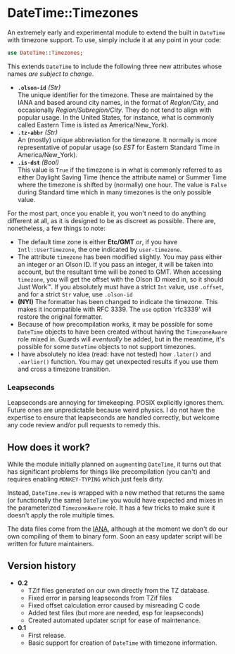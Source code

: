 # DateTime::Timezones

An extremely early and experimental module to extend the built in `DateTime` with timezone support.
To use, simply include it at any point in your code:

```raku 
use DateTime::Timezones;
```

This extends `DateTime` to include the following three new attributes whose names *are subject to change*.

  * **`.olson-id`** *(Str)*  
  The unique identifier for the timezone. 
  These are maintained by the IANA and based around city names, in the format of *Region/City*, and occasionally *Region/Subregion/City*. 
  They do not tend to align with popular usage.  In the United States, for instance, what is commonly called Eastern Time is listed as America/New_York).
  * **`.tz-abbr`** *(Str)*  
  An (mostly) unique abbreviation for the timezone. 
  It normally is more representative of popular usage (so *EST* for Eastern Standard Time in America/New_York).
  * **`.is-dst`** *(Bool)*  
  This value is `True` if the timezone is in what is commonly referred to as either Daylight Saving Time (hence the attribute name) or Summer Time where the timezone is shifted by (normally) one hour.
  The value is `False` during Standard time which in many timezones is the only possible value.


For the most part, once you enable it, you won't need to do anything different at all, as it is designed to be as discreet as possible.
There are, nonetheless, a few things to note:

 * The default time zone is either **Etc/GMT** *or*, if you have `Intl::UserTimezone`, the one indicated by `user-timezone`.
 * The attribute `timezone` has been modified slightly. 
 You may pass either an integer *or* an Olson ID.
 If you pass an integer, it will be taken into account, but the resultant time will be zoned to GMT.
 When accessing `timezone`, you will get the offset with the Olson ID mixed in, so it should Just Work™. 
 If you absolutely must have a strict `Int` value, use `.offset`, and for a strict `Str` value, use `.olson-id`
 * **(NYI)** The formatter has been changed to indicate the timezone.
 This makes it incompatible with RFC 3339.
 The `use` option 'rfc3339' will restore the original formatter.
 * Because of how precompilation works, it may be possible for some `DateTime` objects to have been created without having the `TimezoneAware` role mixed in. 
 Guards will *eventually* be added, but in the meantime, it's possible for some `DateTime` objects to not support timezones.
 * I have absolutely no idea (read: have not tested) how `.later()` and `.earlier()` function.
 You may get unexpected results if you use them and cross a timezone transition.
 
### Leapseconds

Leapseconds are annoying for timekeeping.
POSIX explicitly ignores them.
Future ones are unpredictable because weird physics.
I do not have the expertise to ensure that leapseconds are handled correctly, but welcome any code review and/or pull requests to remedy this.

## How does it work?

While the module initially planned on `augment`ing `DateTime`, it turns out that has significant problems for things like precompilation (you can't) and requires enabling `MONKEY-TYPING` which just feels dirty.

Instead, `DateTime.new` is wrapped with a new method that returns the same (or functionally the same) `DateTime` you would have expected and mixes in the parameterized `TimezoneAware` role. 
It has a few tricks to make sure it doesn't apply the role multiple times.

The data files come from the [IANA](https://www.iana.org/time-zones), although at the moment we don't do our own compiling of them to binary form.
Soon an easy updater script will be written for future maintainers. 

## Version history
  - **0.2**  
    - TZif files generated on our own directly from the TZ database.
    - Fixed error in parsing leapseconds from TZif files
    - Fixed offset calculation error caused by misreading C code
    - Added test files (but more are needed, esp for leapseconds)
    - Created automated updater script for ease of maintenance.
  - **0.1**  
    - First release.
    - Basic support for creation of `DateTime` with timezone information.